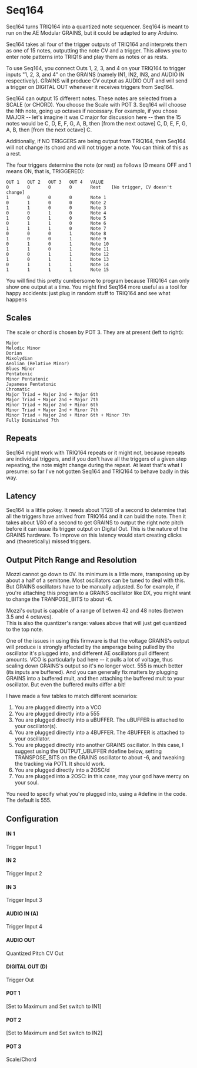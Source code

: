 # Seq164

Seq164 turns TRIQ164 into a quantized note sequencer.  Seq164 is meant to run on the AE Modular GRAINS, 
but it could be adapted to any Arduino.

Seq164 takes all four of the trigger outputs of TRIQ164 and interprets them as one of 15 notes, outputting
the note CV and a trigger.  This allows you to enter note patterns into TRIQ16 and play them as notes or
as rests.

To use Seq164, you connect Outs 1, 2, 3, and 4 on your TRIQ164 to trigger inputs "1, 2, 3, and 4" on the
GRAINS (namely IN1, IN2, IN3, and AUDIO IN respectively).  GRAINS will produce CV output as AUDIO OUT and
will send a trigger on DIGITAL OUT whenever it receives triggers from Seq164.  

Seq164 can output 15 different notes.  These notes are selected from a SCALE (or CHORD).  You choose the 
Scale with POT 3.  Seq164 will choose the Nth note, going up octaves if necessary.  For example, if you
chose MAJOR -- let's imagine it was C major for discussion here -- then the 15 notes would be
C, D, E, F, G, A, B,  then [from the next octave] C, D, E, F, G, A, B, then [from the next octave] C.

Additionally, if NO TRIGGERS are being output from TRIQ164, then Seq164 will not change its chord and will 
not trigger a note.  You can think of this as a rest.

The four triggers determine the note (or rest) as follows (0 means OFF and 1 means ON, that is, TRIGGERED):


    OUT 1	OUT 2	OUT 3	OUT 4	VALUE
    0		0		0		0		Rest	[No trigger, CV doesn't change]
    1		0		0		0		Note 1
    0		1		0		0		Note 2
    1		1		0		0		Note 3
    0		0		1		0		Note 4
    1		0		1		0		Note 5
    0		1		1		0		Note 6
    1		1		1		0		Note 7
    0		0		0		1		Note 8
    1		0		0		1		Note 9
    0		1		0		1		Note 10
    1		1		0		1		Note 11
    0		0		1		1		Note 12
    1		0		1		1		Note 13
    0		1		1		1		Note 14
    1		1		1		1		Note 15

You will find this pretty cumbersome to program because TRIQ164 can only show one output at a time.
You might find Seq164 more useful as a tool for happy accidents: just plug in random stuff to
TRIQ164 and see what happens


## Scales

The scale or chord is chosen by POT 3.  They are at present (left to right):

    Major
    Melodic Minor 
    Dorian
    Mixolydian
    Aeolian (Relative Minor)
    Blues Minor
    Pentatonic
    Minor Pentatonic
    Japanese Pentatonic
    Chromatic
    Major Triad + Major 2nd + Major 6th
    Major Triad + Major 2nd + Major 7th
    Minor Triad + Major 2nd + Minor 6th
    Minor Triad + Major 2nd + Minor 7th
    Minor Triad + Major 2nd + Minor 6th + Minor 7th
    Fully Diminished 7th


## Repeats

Seq164 might work with TRIQ164 repeats or it might not, because repeats are individual triggers,
and if you don't have all the triggers of a given step repeating, the note might change during
the repeat.  At least that's what I presume: so far I've not gotten Seq164 and TRIQ164 to behave
badly in this way.


## Latency

Seq164 is a little pokey.  It needs about 1/128 of a second to determine that all the triggers
have arrived from TRIQ164 and it can buid the note.  Then it takes about 1/80 of a second to
get GRAINS to output the right note pitch before it can issue its trigger output on Digital Out.
This is the nature of the GRAINS hardware.  To improve on this latency would start creating clicks
and (theoretically) missed triggers. 


## Output Pitch Range and Resolution

Mozzi cannot go down to 0V.  Its minimum is a little more, transposing up by about a half
of a semitone.   Most oscillators can be tuned to deal with this.
But GRAINS oscillators have to be manually adjusted.  So for example, if you're attaching 
this program to a GRAINS oscillator like DX, you might want to change the TRANPOSE_BITS
to about -6.

Mozzi's output is capable of a range of betwen 42 and 48 notes (betwen 3.5 and 4 octaves).  
This is also the quantizer's range: values above that will just get quantized to the 
top note.

One of the issues in using this firmware is that
the voltage GRAINS's output will produce is strongly affected by the amperage being pulled
by the oscillator it's plugged into, and different AE oscillators pull different amounts.
VCO is particularly bad here -- it pulls a lot of voltage, thus scaling down GRAINS's output
so it's no longer v/oct.  555 is much better (its inputs are buffered).  And you can
generally fix matters by plugging GRAINS into a buffered mult, and then attaching
the buffered mult to your oscillator.  But even the buffered mults differ a bit!

I have made a few tables to match different scenarios:

1. You are plugged directly into a VCO
2. You are plugged directly into a 555
3. You are plugged directly into a uBUFFER.  The uBUFFER is attached to your oscillator(s).
4. You are plugged directly into a 4BUFFER.  The 4BUFFER is attached to your oscillator.
5. You are plugged directly into another GRAINS oscillator.  In this case, I suggest
   using the OUTPUT_UBUFFER #define below, setting TRANSPOSE_BITS on the GRAINS oscillator 
   to about -6, and tweaking the tracking via POT1.  It should work.
6. You are plugged directly into a 2OSC/d
7. You are plugged into a 2OSC: in this case, may your god have mercy on your soul.

You need to specify what you're plugged into, using a #define in the code.  The default is 555.



## Configuration

#### IN 1
Trigger Input 1
#### IN 2
Trigger Input 2
#### IN 3
Trigger Input 3
#### AUDIO IN (A)
Trigger Input 4
#### AUDIO OUT
Quantized Pitch CV Out
#### DIGITAL OUT (D) 
Trigger Out
#### POT 1
[Set to Maximum and Set switch to IN1]
#### POT 2
[Set to Maximum and Set switch to IN2]
#### POT 3
Scale/Chord
